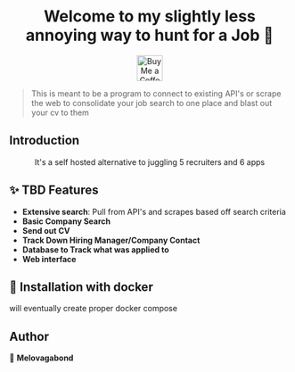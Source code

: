 <h1 align="center">Welcome to my slightly less annoying way to hunt for a Job 🍵</h1>
<p align="center">
  <a href='https://ko-fi.com/melovagabond' target='_blank'><img height='35' style='border:0px;height:46px;' src='https://az743702.vo.msecnd.net/cdn/kofi3.png?v=0' border='0' alt='Buy Me a Coffee at ko-fi.com' /></a>
</p>

> This is meant to be a program to connect to existing API's or scrape the web to consolidate your job search to one place and blast out your cv to them

## Introduction

<p align="center">
It's a self hosted alternative to juggling 5 recruiters and 6 apps
</p>

## ✨ TBD Features

- **Extensive search**: Pull from API's and scrapes based off search criteria
- **Basic Company Search**
- **Send out CV**
- **Track Down Hiring Manager/Company Contact**
- **Database to Track what was applied to**
- **Web interface**


## 🐳 Installation with docker

will eventually create proper docker compose


## Author

👤 **Melovagabond**